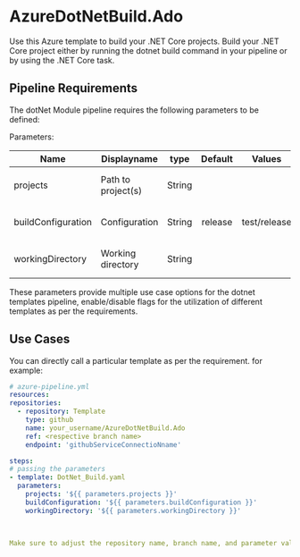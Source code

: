 # AzureDotNetBuild.Ado
Use this Azure template to build your .NET Core projects. Build your .NET Core project either by running the dotnet build command in your pipeline or by using the .NET Core task.

## Pipeline Requirements

The dotNet Module pipeline requires the following parameters to be defined:

Parameters:

| Name  | Displayname | type | Default | Values | Opional/Required | Comments |
| ------------- | ------------- | :-------------: | :-------------: | :-------------: | :-------------: | ------------- |
| projects | Path to project(s) | String |  |  | Optional | Specifies Path to project(s) |
| buildConfiguration | Configuration | String | release | test/release | Required | Specifies Configuration to pack |
| workingDirectory | Working directory | String |  |  | Optional | Specifies Working directory |

These parameters provide multiple use case options for the dotnet templates pipeline, enable/disable flags for the utilization of different templates as per the requirements.


## Use Cases

You can directly call a particular template as per the requirement. for example: 

  ```yaml
  # azure-pipeline.yml
  resources:
  repositories:
    - repository: Template
      type: github
      name: your_username/AzureDotNetBuild.Ado
      ref: <respective branch name>
      endpoint: 'githubServiceConnectioNname'

  steps:
  # passing the parameters
  - template: DotNet_Build.yaml
    parameters:
      projects: '${{ parameters.projects }}'                         
      buildConfiguration: '${{ parameters.buildConfiguration }}'
      workingDirectory: '${{ parameters.workingDirectory }}'

        
  
Make sure to adjust the repository name, branch name, and parameter values according to your project's requirements.

  ```

